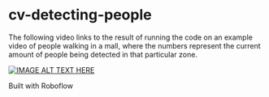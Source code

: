 # cv-detecting-people

The following video links to the result of running the code on an example video of people walking in a mall, where the numbers represent the current amount of people being detected in that particular zone.

[![IMAGE ALT TEXT HERE](https://img.youtube.com/vi/ZcOye905C_g/0.jpg)](https://www.youtube.com/watch?v=ZcOye905C_g)


Built with Roboflow
